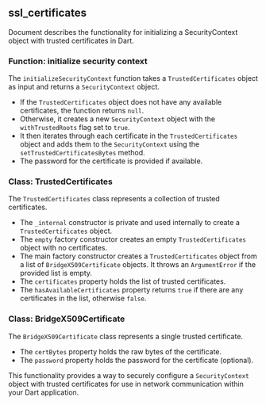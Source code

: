 
## ssl_certificates

Document describes the functionality for initializing a SecurityContext object with trusted certificates in Dart.

### Function: initialize security context

The `initializeSecurityContext` function takes a `TrustedCertificates` object as input and returns a `SecurityContext` object.

-   If the `TrustedCertificates` object does not have any available certificates, the function returns `null`.
-   Otherwise, it creates a new `SecurityContext` object with the `withTrustedRoots` flag set to `true`.
-   It then iterates through each certificate in the `TrustedCertificates` object and adds them to the `SecurityContext` using the `setTrustedCertificatesBytes` method.
-   The password for the certificate is provided if available.

### Class: TrustedCertificates

The `TrustedCertificates` class represents a collection of trusted certificates.

-   The `_internal` constructor is private and used internally to create a `TrustedCertificates` object.
-   The `empty` factory constructor creates an empty `TrustedCertificates` object with no certificates.
-   The main factory constructor creates a `TrustedCertificates` object from a list of `BridgeX509Certificate` objects. It throws an `ArgumentError` if the provided list is empty.
-   The `certificates` property holds the list of trusted certificates.
-   The `hasAvailableCertificates` property returns `true` if there are any certificates in the list, otherwise `false`.

### Class: BridgeX509Certificate

The `BridgeX509Certificate` class represents a single trusted certificate.

-   The `certBytes` property holds the raw bytes of the certificate.
-   The `password` property holds the password for the certificate (optional).

This functionality provides a way to securely configure a `SecurityContext` object with trusted certificates for use in network communication within your Dart application.

